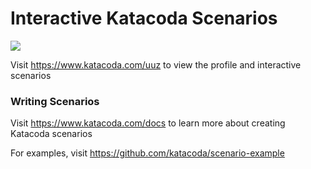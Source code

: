 # Interactive Katacoda Scenarios

[![](http://shields.katacoda.com/katacoda/uuz/count.svg)](https://www.katacoda.com/uuz "Get your profile on Katacoda.com")

Visit https://www.katacoda.com/uuz to view the profile and interactive scenarios

### Writing Scenarios
Visit https://www.katacoda.com/docs to learn more about creating Katacoda scenarios

For examples, visit https://github.com/katacoda/scenario-example
